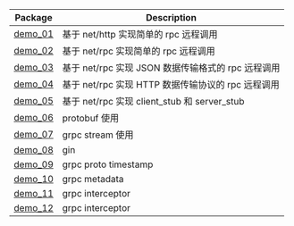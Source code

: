 | Package      | Description |
| ----------- | ----------- |
| [demo_01](./demo_01/)      | 基于 net/http 实现简单的 rpc 远程调用       |
| [demo_02](./demo_02/)   | 基于 net/rpc 实现简单的 rpc 远程调用        |
| [demo_03](./demo_03/)   | 基于 net/rpc 实现 JSON 数据传输格式的 rpc 远程调用        |
| [demo_04](./demo_04/)   | 基于 net/rpc 实现 HTTP 数据传输协议的 rpc 远程调用        |
| [demo_05](./demo_05/)   | 基于 net/rpc 实现 client_stub 和 server_stub        |
| [demo_06](./demo_06/)   | protobuf 使用        |
| [demo_07](./demo_07/)   | grpc stream 使用        |
| [demo_08](./demo_08/)   | gin       |
| [demo_09](./demo_09/)   | grpc proto timestamp       |
| [demo_10](./demo_10/)   | grpc metadata       |
| [demo_11](./demo_11/)   | grpc interceptor       |
| [demo_12](./demo_11/)   | grpc interceptor       |